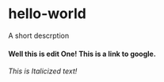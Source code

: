 # hello-world
A short descrption
#### Well this is edit One! This is a link to google.
*This is Italicized text!*
